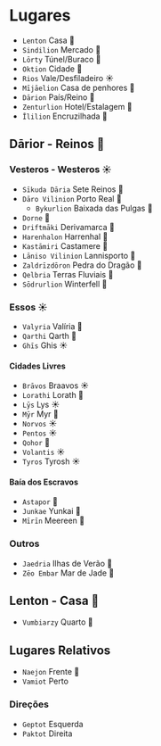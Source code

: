 # Lugares

-   `Lenton` Casa 🌱
-   `Sindilion` Mercado 🌱
-   `Lōrty` Túnel/Buraco 🌙
-   `Oktion` Cidade 🌱
-   `Rios` Vale/Desfiladeiro ☀️
-   `Mījāelion` Casa de penhores 🌱
-   `Dārion` País/Reino 🌱
-   `Zenturlion` Hotel/Estalagem 🌱
-   `Īlilion` Encruzilhada 🌱

## Dārior - Reinos 🌱

### Vesteros - Westeros ☀️

-   `Sīkuda Dāria` Sete Reinos 🌱
-   `Dāro Vilinion` Porto Real 🌱
    -   `Bykurlion` Baixada das Pulgas 🌱
-   `Dorne` 🌙
-   `Driftmāki` Derivamarca 🌙
-   `Harenhalon` Harrenhal 🌱
-   `Kastāmiri` Castamere 🌙
-   `Lāniso Vilinion` Lannisporto 🌱
-   `Zaldrīzdōron` Pedra do Dragão 🌱
-   `Qelbria` Terras Fluviais 🌊
-   `Sōdrurlion` Winterfell 🌱

### Essos ☀️

-   `Valyria` Valíria 🌙
-   `Qarthi` Qarth 🌙
-   `Ghīs` Ghis ☀️

#### Cidades Livres

-   `Brāvos` Braavos ☀️
-   `Lorathi` Lorath 🌙
-   `Lȳs` Lys ☀️
-   `Mȳr` Myr 🌊
-   `Norvos` ☀️
-   `Pentos` ☀️
-   `Qohor` 🌊
-   `Volantis` ☀️
-   `Tyros` Tyrosh ☀️

#### Baía dos Escravos

-   `Astapor` 🌊
-   `Junkae` Yunkai 🌱
-   `Mīrīn` Meereen 🌙

### Outros

-   `Jaedria` Ilhas de Verão 🌊
-   `Zēo Embar` Mar de Jade 🌊

## Lenton - Casa 🌱

-   `Vumbiarzy` Quarto 🌙

## Lugares Relativos

-   `Naejon` Frente 🌱
-   `Vamiot` Perto

### Direções

-   `Geptot` Esquerda
-   `Paktot` Direita

